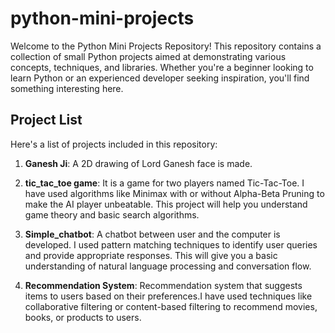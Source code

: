 # python-mini-projects
Welcome to the Python Mini Projects Repository! This repository contains a collection of small Python projects aimed at demonstrating various concepts, techniques, and libraries. Whether you're a beginner looking to learn Python or an experienced developer seeking inspiration, you'll find something interesting here.

## Project List

Here's a list of projects included in this repository:

1. **Ganesh Ji**: A 2D drawing of Lord Ganesh face is made.
   
2. **tic_tac_toe game**: It is a game for two players named Tic-Tac-Toe. I have used algorithms like Minimax with or without Alpha-Beta Pruning to make the AI player unbeatable. This project will help you understand game theory and basic search algorithms.
   
3. **Simple_chatbot**: A chatbot between user and the computer is developed. I used pattern matching techniques to identify user queries and provide appropriate responses. This will give you a basic understanding of natural language processing and conversation flow.
   
4. **Recommendation System**: Recommendation system that suggests items to users based on their preferences.I have used techniques like collaborative filtering or content-based filtering to recommend movies, books, or products to users.
   
